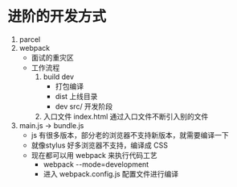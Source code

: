# 进阶的开发方式
1. parcel
2. webpack
    - 面试的重灾区
    - 工作流程
        1. build dev
            - 打包编译 
            - dist 上线目录
            - dev src/ 开发阶段
        2. 入口文件 index.html  通过入口文件不断引入别的文件
3. main.js -> bundle.js
    - js 有很多版本，部分老的浏览器不支持新版本，就需要编译一下
    - 就像stylus 好多浏览器不支持，编译成 CSS
    - 现在都可以用 webpack 来执行代码工艺
        - webpack --mode=development
        - 进入 webpack.config.js 配置文件进行编译